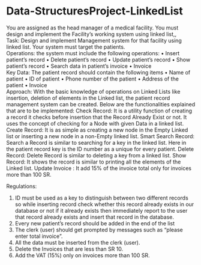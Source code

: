 # Data-StructuresProject-LinkedList
You are assigned as the head manager of a medical facility. You must design and implement the Facility’s working system using linked list,,  
Task: Design and implement Management system for that facility using linked list. Your system must target the patients.  
Operations: the system must include the following operations:
 • Insert patient’s record 
• Delete patient’s record 
• Update patient’s record 
• Show patient’s record 
• Search data in patient’s invoice
• Invoice  
Key Data: The patient record should contain the following items 
• Name of patient 
 • ID of patient
• Phone number of the patient 
• Address of the patient 
• Invoice   
Approach: With the basic knowledge of operations on Linked Lists like insertion, deletion of elements in the Linked list, the patient record management system can be created. Below are the functionalities explained that are to be implemented: 
Check Record: It is a utility function of creating a record it checks before insertion that the Record Already Exist or not. It uses the concept of checking for a Node with given Data in a linked list. 
Create Record: It is as simple as creating a new node in the Empty Linked list or inserting a new node in a non-Empty linked list. 
Smart Search Record: Search a Record is similar to searching for a key in the linked list. Here in the patient record key is the ID number as a unique for every patient. 
Delete Record: Delete Record is similar to deleting a key from a linked list. 
Show Record: It shows the record is similar to printing all the elements of the Linked list. 
Update Invoice : It add 15% of the invoice total only for invoices more than 100 SR. 


Regulations:
1.	ID must be used as a key to distinguish between two different records so while inserting record check whether this record already exists in our database or not if it already exists then immediately report to the user that record already exists and insert that record in the database.
2.	Every new patient’s record should be added in the end of the list
3.	The clerk (user) should get prompted by messages such as “please enter total invoice”.
4.	All the data must be inserted from the clerk (user). 
5.	Delete the Invoices that are less than SR 10. 
6.	Add the VAT (15%) only on invoices more than 100 SR. 



